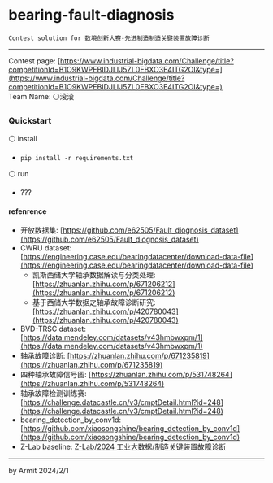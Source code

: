 # bearing-fault-diagnosis

    Contest solution for 数境创新大赛-先进制造制造关键装置故障诊断

----

Contest page: [https://www.industrial-bigdata.com/Challenge/title?competitionId=B1O9KWPEBIDJLIJ5ZL0EBXO3E4ITG2OI&type=](https://www.industrial-bigdata.com/Challenge/title?competitionId=B1O9KWPEBIDJLIJ5ZL0EBXO3E4ITG2OI&type=)  
Team Name: ⚪滚滚  


### Quickstart

⚪ install

- `pip install -r requirements.txt`

⚪ run

- ???


#### refenrence

- 开放数据集: [https://github.com/e62505/Fault_diognosis_dataset](https://github.com/e62505/Fault_diognosis_dataset)
- CWRU dataset: [https://engineering.case.edu/bearingdatacenter/download-data-file](https://engineering.case.edu/bearingdatacenter/download-data-file)
  - 凯斯西储大学轴承数据解读与分类处理: [https://zhuanlan.zhihu.com/p/671206212](https://zhuanlan.zhihu.com/p/671206212)
  - 基于西储大学数据之轴承故障诊断研究: [https://zhuanlan.zhihu.com/p/420780043](https://zhuanlan.zhihu.com/p/420780043)
- BVD-TRSC dataset: [https://data.mendeley.com/datasets/v43hmbwxpm/1](https://data.mendeley.com/datasets/v43hmbwxpm/1)
- 轴承故障诊断: [https://zhuanlan.zhihu.com/p/671235819](https://zhuanlan.zhihu.com/p/671235819)
- 四种轴承故障信号图: [https://zhuanlan.zhihu.com/p/531748264](https://zhuanlan.zhihu.com/p/531748264)
- 轴承故障检测训练赛: [https://challenge.datacastle.cn/v3/cmptDetail.html?id=248](https://challenge.datacastle.cn/v3/cmptDetail.html?id=248)
- bearing_detection_by_conv1d: [https://github.com/xiaosongshine/bearing_detection_by_conv1d](https://github.com/xiaosongshine/bearing_detection_by_conv1d)
- Z-Lab baseline: [Z-Lab/2024 工业大数据/制造关键装置故障诊断](https://github.com/zui0711/Z-Lab/blob/main/2024%20工业大数据/制造关键装置故障诊断baseline_lgb.ipynb)

----
by Armit
2024/2/1
